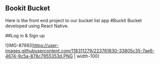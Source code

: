 ## Bookit Bucket

Here is the front end project to our bucket list app #Buckit Bucket developed using React Native.

##Log in & Sign up

![IMG-8766](https://user-images.githubusercontent.com/118311279/223761830-33805c35-7ae6-4674-9c5a-878c7955353d.PNG | width-100)
